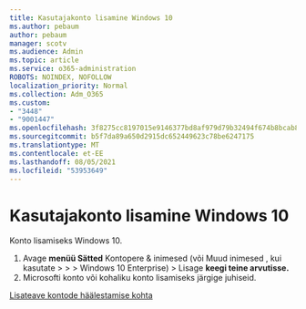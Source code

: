 ```yaml
---
title: Kasutajakonto lisamine Windows 10
ms.author: pebaum
author: pebaum
manager: scotv
ms.audience: Admin
ms.topic: article
ms.service: o365-administration
ROBOTS: NOINDEX, NOFOLLOW
localization_priority: Normal
ms.collection: Adm_O365
ms.custom:
- "3448"
- "9001447"
ms.openlocfilehash: 3f8275cc8197015e9146377bd8af979d79b32494f674b8bcab8df310d69e4a14
ms.sourcegitcommit: b5f7da89a650d2915dc652449623c78be6247175
ms.translationtype: MT
ms.contentlocale: et-EE
ms.lasthandoff: 08/05/2021
ms.locfileid: "53953649"
---
```

# <a name="add-a-user-account-in-windows-10"></a>Kasutajakonto lisamine Windows 10

Konto lisamiseks Windows 10.

1. Avage **menüü Sätted** Kontopere & inimesed (või Muud inimesed , kui kasutate  >    >    >   Windows 10 Enterprise) > Lisage **keegi teine arvutisse.** 
2. Microsofti konto või kohaliku konto lisamiseks järgige juhiseid.

[Lisateave kontode häälestamise kohta](https://support.microsoft.com/help/17197/)